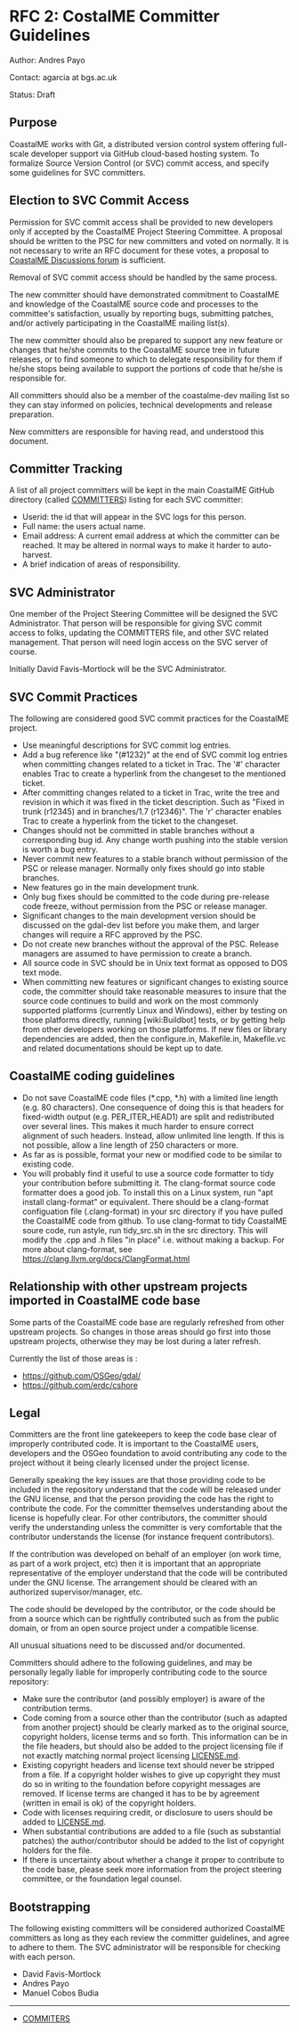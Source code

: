 # RFC 2: CostalME Committer Guidelines

Author: Andres Payo

Contact: agarcia at bgs.ac.uk

Status: Draft

Purpose
-------

CoastalME works with Git, a distributed version control system offering full-scale developer support via GitHub cloud-based hosting system. To formalize Source Version Control (or SVC) commit access, and specify some guidelines for SVC committers.

Election to SVC Commit Access
-----------------------------

Permission for SVC commit access shall be provided to new developers
only if accepted by the CoastalME Project Steering Committee. A proposal
should be written to the PSC for new committers and voted on normally.
It is not necessary to write an RFC document for these votes, a proposal
to [CoastalME Discussions forum](https://github.com/apayo/CoastalME/discussions/19#discussion-7445785) is sufficient.

Removal of SVC commit access should be handled by the same process.

The new committer should have demonstrated commitment to CoastalME and
knowledge of the CoastalME source code and processes to the committee's
satisfaction, usually by reporting bugs, submitting patches, and/or
actively participating in the CoastalME mailing list(s).

The new committer should also be prepared to support any new feature or
changes that he/she commits to the CoastalME source tree in future
releases, or to find someone to which to delegate responsibility for
them if he/she stops being available to support the portions of code
that he/she is responsible for.

All committers should also be a member of the coastalme-dev mailing list so
they can stay informed on policies, technical developments and release
preparation.

New committers are responsible for having read, and understood this
document.

Committer Tracking
------------------

A list of all project committers will be kept in the main CoastalME GitHub directory
(called [COMMITTERS](../../COMMITERS.md)) listing for each SVC committer:

-  Userid: the id that will appear in the SVC logs for this person.
-  Full name: the users actual name.
-  Email address: A current email address at which the committer can be
   reached. It may be altered in normal ways to make it harder to
   auto-harvest.
-  A brief indication of areas of responsibility.

SVC Administrator
-----------------

One member of the Project Steering Committee will be designed the SVC
Administrator. That person will be responsible for giving SVC commit
access to folks, updating the COMMITTERS file, and other SVC related
management. That person will need login access on the SVC server of
course.

Initially David Favis-Mortlock will be the SVC Administrator.

SVC Commit Practices
--------------------

The following are considered good SVC commit practices for the CoastalME
project.

-  Use meaningful descriptions for SVC commit log entries.
-  Add a bug reference like "(#1232)" at the end of SVC commit log
   entries when committing changes related to a ticket in Trac. The '#'
   character enables Trac to create a hyperlink from the changeset to
   the mentioned ticket.
-  After committing changes related to a ticket in Trac, write the tree
   and revision in which it was fixed in the ticket description. Such as
   "Fixed in trunk (r12345) and in branches/1.7 (r12346)". The 'r'
   character enables Trac to create a hyperlink from the ticket to the
   changeset.
-  Changes should not be committed in stable branches without a
   corresponding bug id. Any change worth pushing into the stable
   version is worth a bug entry.
-  Never commit new features to a stable branch without permission of
   the PSC or release manager. Normally only fixes should go into stable
   branches.
-  New features go in the main development trunk.
-  Only bug fixes should be committed to the code during pre-release
   code freeze, without permission from the PSC or release manager.
-  Significant changes to the main development version should be
   discussed on the gdal-dev list before you make them, and larger
   changes will require a RFC approved by the PSC.
-  Do not create new branches without the approval of the PSC. Release
   managers are assumed to have permission to create a branch.
-  All source code in SVC should be in Unix text format as opposed to
   DOS text mode.
-  When committing new features or significant changes to existing
   source code, the committer should take reasonable measures to insure
   that the source code continues to build and work on the most commonly
   supported platforms (currently Linux and Windows), either by testing
   on those platforms directly, running [wiki:Buildbot] tests, or by
   getting help from other developers working on those platforms. If new
   files or library dependencies are added, then the configure.in,
   Makefile.in, Makefile.vc and related documentations should be kept up
   to date.
   
CoastalME coding guidelines
---------------------------

- Do not save CoastalME code files (*.cpp, *.h) with a limited line length (e.g. 80 characters). One consequence of doing this is that headers for fixed-width output (e.g. PER_ITER_HEAD1) are split and redistributed over several lines. This makes it much harder to ensure correct alignment of such headers. Instead, allow unlimited line length. If this is not possible, allow a line length of 250 characters or more.
- As far as is possible, format your new or modified code to be similar to existing code.
- You will probably find it useful to use a source code formatter to tidy your contribution before submitting it. The clang-format source code formatter does a good job. To install this on a Linux system, run "apt install clang-format" or equivalent. There should be a clang-format configuation file (.clang-format) in your src directory if you have pulled the CoastalME code from github. To use clang-format to tidy CoastalME soure code, run astyle, run tidy_src.sh in the src directory. This will modify the .cpp and .h files "in place" i.e. without making a backup. For more about clang-format, see https://clang.llvm.org/docs/ClangFormat.html

Relationship with other upstream projects imported in CoastalME code base
------------------------------------------------------------------------

Some parts of the CoastalME code base are regularly refreshed from other
upstream projects. So changes in those areas should go first into those
upstream projects, otherwise they may be lost during a later refresh.

Currently the list of those areas is :

-  https://github.com/OSGeo/gdal/
-  https://github.com/erdc/cshore

Legal
-----

Committers are the front line gatekeepers to keep the code base clear of
improperly contributed code. It is important to the CoastalME users,
developers and the OSGeo foundation to avoid contributing any code to
the project without it being clearly licensed under the project license.

Generally speaking the key issues are that those providing code to be
included in the repository understand that the code will be released
under the GNU license, and that the person providing the code has the
right to contribute the code. For the committer themselves understanding
about the license is hopefully clear. For other contributors, the
committer should verify the understanding unless the committer is very
comfortable that the contributor understands the license (for instance
frequent contributors).

If the contribution was developed on behalf of an employer (on work
time, as part of a work project, etc) then it is important that an
appropriate representative of the employer understand that the code will
be contributed under the GNU license. The arrangement should be
cleared with an authorized supervisor/manager, etc.

The code should be developed by the contributor, or the code should be
from a source which can be rightfully contributed such as from the
public domain, or from an open source project under a compatible
license.

All unusual situations need to be discussed and/or documented.

Committers should adhere to the following guidelines, and may be
personally legally liable for improperly contributing code to the source
repository:

-  Make sure the contributor (and possibly employer) is aware of the
   contribution terms.
-  Code coming from a source other than the contributor (such as adapted
   from another project) should be clearly marked as to the original
   source, copyright holders, license terms and so forth. This
   information can be in the file headers, but should also be added to
   the project licensing file if not exactly matching normal project
   licensing [LICENSE.md](../../LICENSE.md).
-  Existing copyright headers and license text should never be stripped
   from a file. If a copyright holder wishes to give up copyright they
   must do so in writing to the foundation before copyright messages are
   removed. If license terms are changed it has to be by agreement
   (written in email is ok) of the copyright holders.
-  Code with licenses requiring credit, or disclosure to users should be
   added to [LICENSE.md](../../LICENSE.md).
-  When substantial contributions are added to a file (such as
   substantial patches) the author/contributor should be added to the
   list of copyright holders for the file.
-  If there is uncertainty about whether a change it proper to
   contribute to the code base, please seek more information from the
   project steering committee, or the foundation legal counsel.

Bootstrapping
------------

The following existing committers will be considered authorized CoastalME
committers as long as they each review the committer guidelines, and
agree to adhere to them. The SVC administrator will be responsible for
checking with each person.

-  David Favis-Mortlock
-  Andres Payo
-  Manuel Cobos Budia

--------------

-  [COMMITERS](../../COMMITERS.md)
   

